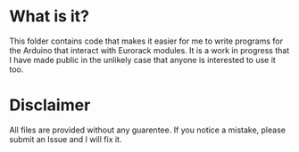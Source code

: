# What is it?

This folder contains code that makes it easier for me to write programs for the Arduino that interact with Eurorack modules. It is a work in progress that I have made public in the unlikely case that anyone is interested to use it too.

# Disclaimer

All files are provided without any guarentee. If you notice a mistake, please submit an Issue and I will fix it.